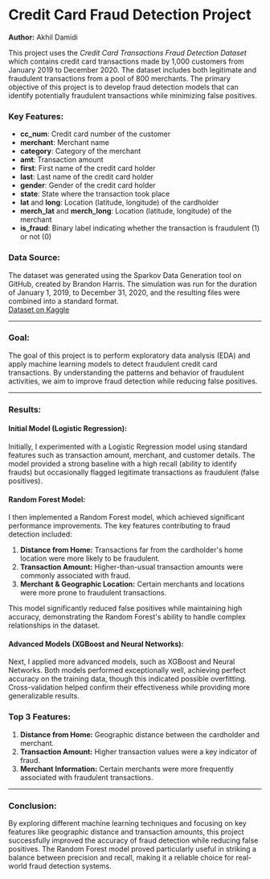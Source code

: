 # Credit Card Fraud Detection Project  
**Author:** Akhil Damidi  

This project uses the *Credit Card Transactions Fraud Detection Dataset* which contains credit card transactions made by 1,000 customers from January 2019 to December 2020. The dataset includes both legitimate and fraudulent transactions from a pool of 800 merchants. The primary objective of this project is to develop fraud detection models that can identify potentially fraudulent transactions while minimizing false positives.  

### Key Features:
- **cc_num**: Credit card number of the customer
- **merchant**: Merchant name
- **category**: Category of the merchant
- **amt**: Transaction amount
- **first**: First name of the credit card holder
- **last**: Last name of the credit card holder
- **gender**: Gender of the credit card holder
- **state**: State where the transaction took place
- **lat** and **long**: Location (latitude, longitude) of the cardholder
- **merch_lat** and **merch_long**: Location (latitude, longitude) of the merchant
- **is_fraud**: Binary label indicating whether the transaction is fraudulent (1) or not (0)

### Data Source:
The dataset was generated using the Sparkov Data Generation tool on GitHub, created by Brandon Harris. The simulation was run for the duration of January 1, 2019, to December 31, 2020, and the resulting files were combined into a standard format.  
[Dataset on Kaggle](https://www.kaggle.com/datasets/kartik2112/fraud-detection?select=fraudTrain.csv)

---

### Goal:
The goal of this project is to perform exploratory data analysis (EDA) and apply machine learning models to detect fraudulent credit card transactions. By understanding the patterns and behavior of fraudulent activities, we aim to improve fraud detection while reducing false positives.

---

### Results:
#### **Initial Model (Logistic Regression):**
Initially, I experimented with a Logistic Regression model using standard features such as transaction amount, merchant, and customer details. The model provided a strong baseline with a high recall (ability to identify frauds) but occasionally flagged legitimate transactions as fraudulent (false positives).

#### **Random Forest Model:**
I then implemented a Random Forest model, which achieved significant performance improvements. The key features contributing to fraud detection included:
1. **Distance from Home:** Transactions far from the cardholder's home location were more likely to be fraudulent.
2. **Transaction Amount:** Higher-than-usual transaction amounts were commonly associated with fraud.
3. **Merchant & Geographic Location:** Certain merchants and locations were more prone to fraudulent transactions.

This model significantly reduced false positives while maintaining high accuracy, demonstrating the Random Forest's ability to handle complex relationships in the dataset.

#### **Advanced Models (XGBoost and Neural Networks):**
Next, I applied more advanced models, such as XGBoost and Neural Networks. Both models performed exceptionally well, achieving perfect accuracy on the training data, though this indicated possible overfitting. Cross-validation helped confirm their effectiveness while providing more generalizable results.

### Top 3 Features:
1. **Distance from Home:** Geographic distance between the cardholder and merchant.
2. **Transaction Amount:** Higher transaction values were a key indicator of fraud.
3. **Merchant Information:** Certain merchants were more frequently associated with fraudulent transactions.

---

### Conclusion:
By exploring different machine learning techniques and focusing on key features like geographic distance and transaction amounts, this project successfully improved the accuracy of fraud detection while reducing false positives. The Random Forest model proved particularly useful in striking a balance between precision and recall, making it a reliable choice for real-world fraud detection systems.
